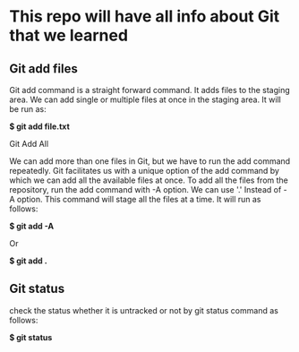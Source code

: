 # This repo will have all info about Git that we learned

## Git add files
Git add command is a straight forward command. It adds files to the staging area. We can add single or multiple files at once in the staging area. It will be run as:

**$ git add  file.txt**

  Git Add All
  
We can add more than one files in Git, but we have to run the add command repeatedly. Git facilitates us with a unique option of the add command by which we can add all the available files at once. To add all the files from the repository, run the add command with -A option. We can use '.' Instead of -A option. This command will stage all the files at a time. It will run as follows:
  
**$ git add -A**

Or

**$ git add .** 


## Git status

check the status whether it is untracked or not by git status command as follows:

**$ git status**  
